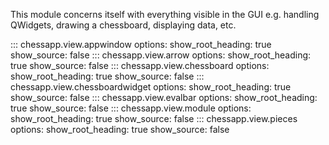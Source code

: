 This module concerns itself with everything visible in the GUI e.g. handling QWidgets, drawing a chessboard, displaying data, etc.

::: chessapp.view.appwindow
    options:
      show_root_heading: true
      show_source: false
::: chessapp.view.arrow
    options:
      show_root_heading: true
      show_source: false
::: chessapp.view.chessboard
    options:
      show_root_heading: true
      show_source: false
::: chessapp.view.chessboardwidget
    options:
      show_root_heading: true
      show_source: false
::: chessapp.view.evalbar
    options:
      show_root_heading: true
      show_source: false
::: chessapp.view.module
    options:
      show_root_heading: true
      show_source: false
::: chessapp.view.pieces
    options:
      show_root_heading: true
      show_source: false